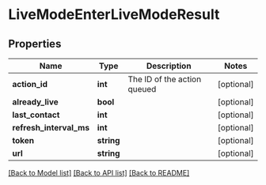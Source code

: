 # LiveModeEnterLiveModeResult

## Properties
Name | Type | Description | Notes
------------ | ------------- | ------------- | -------------
**action_id** | **int** | The ID of the action queued | [optional] 
**already_live** | **bool** |  | [optional] 
**last_contact** | **int** |  | [optional] 
**refresh_interval_ms** | **int** |  | [optional] 
**token** | **string** |  | [optional] 
**url** | **string** |  | [optional] 

[[Back to Model list]](../README.md#documentation-for-models) [[Back to API list]](../README.md#documentation-for-api-endpoints) [[Back to README]](../README.md)


